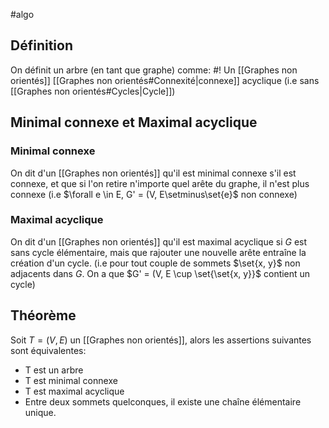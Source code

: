 #algo
## Définition
On définit un arbre (en tant que graphe) comme: #!
Un [[Graphes non orientés]] [[Graphes non orientés#Connexité|connexe]] acyclique (i.e sans [[Graphes non orientés#Cycles|Cycle]])

## Minimal connexe et Maximal acyclique
### Minimal connexe

On dit d'un [[Graphes non orientés]] qu'il est minimal connexe s'il est connexe, et que si l'on retire n'importe quel arête du graphe, il n'est plus connexe (i.e $\forall e \in E, G' = (V, E\setminus\set{e}$ non connexe)

### Maximal acyclique
On dit d'un [[Graphes non orientés]] qu'il est maximal acyclique si $G$ est sans cycle élémentaire, mais que rajouter une nouvelle arête entraîne la création d'un cycle.
(i.e pour tout couple de sommets $\set{x, y}$ non adjacents dans $G$. On a que $G' = (V, E \cup \set{\set{x, y}}$ contient un cycle)

## Théorème
Soit $T = (V, E)$ un [[Graphes non orientés]], alors les assertions suivantes sont équivalentes:
- T est un arbre
- T est minimal connexe
- T est maximal acyclique
- Entre deux sommets quelconques, il existe une chaîne élémentaire unique.
